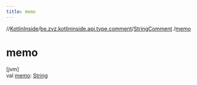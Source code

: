 ```yaml
---
title: memo
---
```

//[KotlinInside](../../../index.html)/[be.zvz.kotlininside.api.type.comment](../index.html)/[StringComment](index.html)
/[memo](memo.html)

# memo

[jvm]\
val [memo](memo.html): [String](https://kotlinlang.org/api/latest/jvm/stdlib/kotlin/-string/index.html)




